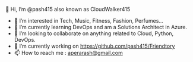  👋 Hi, I’m @pash415 also known as CloudWalker415
- 👀 I’m interested in Tech, Music, Fitness, Fashion, Perfumes...
- 🌱 I’m currently learning DevOps and am a Solutions Architect in Azure.
- 💞️ I’m looking to collaborate on anything related to Cloud, Python, DevOps.
- 👀 I’m currently working on https://github.com/pash415/Friendtory
- 📫 How to reach me : aperarash@gmail.com
